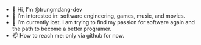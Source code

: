 - 👋 Hi, I’m @trungmdang-dev
- 👀 I’m interested in: software engineering, games, music, and movies.
- 🌱 I’m currently lost. I am trying to find my passion for software again and the path to become a better programer.
- 📫 How to reach me: only via github for now.
